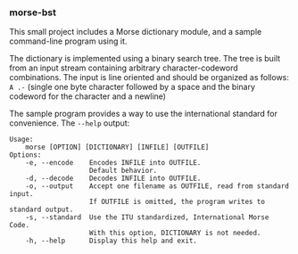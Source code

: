 ### morse-bst

This small project includes a Morse dictionary module, and a sample command-line program using it.

The dictionary is implemented using a binary search tree. The tree is built from an input stream containing arbitrary character-codeword combinations. The input is line oriented and should be organized as follows: `A .-` (single one byte character followed by a space and the binary codeword for the character and a newline)

The sample program provides a way to use the international standard for convenience.
The `--help` output:
```
Usage:
    morse [OPTION] [DICTIONARY] [INFILE] [OUTFILE]
Options:
    -e, --encode    Encodes INFILE into OUTFILE.
                    Default behavior.
    -d, --decode    Decodes INFILE into OUTFILE.
    -o, --output    Accept one filename as OUTFILE, read from standard input.
                    If OUTFILE is omitted, the program writes to standard output.
    -s, --standard  Use the ITU standardized, International Morse Code.
                    With this option, DICTIONARY is not needed.
    -h, --help      Display this help and exit.
```
